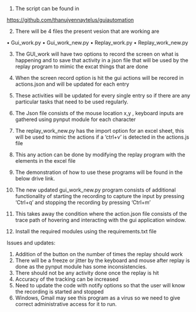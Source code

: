 

1.	The script can be found in 

https://github.com/thanujyennaytelus/guiautomation	

2.	There will be 4 files the present vesion that are working are 

•	Gui_work.py
•	Gui_work_new.py
•	Replay_work.py
•	Replay_work_new.py


3.	The GUI_work will have two options to record the screen on what is happening and to save that activity in a json file that will be used by the replay program to mimic the excat things that are done
  




4.	When the screen record option is hit the gui actions will be recored in actions.json and will be updated for each entry


 



5.	These activities will be updated for every single entry so if there are any particular tasks that need to be used regularly.


 



6.	The Json file consists of the mouse location x,y , keyboard inputs are gathered using pynput module for each character


7.	The replay_work_new.py has the import option for an excel sheet, this will be used to mimic the actions if a ‘ctrl+v’ is detected in the actions.js file

 

8.	This any action can be done by modifying the replay program with the elements in the excel file 


9.	The demonstration of how to use these programs will be found in the below drive link.

10.	 The new updated gui_work_new.py program consists of additional functionality of starting the recording to capture the input by pressing ‘Ctrl+q’ and stopping the recording by pressing ‘Ctrl+m’





11.	This takes away the condition where the action.json file consists of the trace path of hovering and interacting with the gui application window.
12. Install the required modules using the requirements.txt file 

Issues and updates: 

1)	Addition of the button on the number of times the replay should work 
2)	There will be a freeze or jitter by the keyboard and mouse after replay is done as the pynput module has some inconsistencies.
3)	There should not be any activity done once the replay is hit
4)	Accuracy of the tracking can be increased
5)	Need to update the code with notify options so that the user will know the recording is started and stopped
6)	Windows, Gmail may see this program  as a virus so we need to give correct administrative access for it to run.





